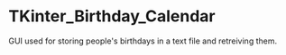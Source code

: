 # TKinter_Birthday_Calendar

GUI used for storing people's birthdays in a text file and retreiving them.
